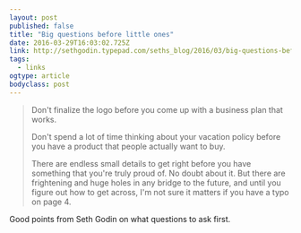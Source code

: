 ```yaml
---
layout: post 
published: false 
title: "Big questions before little ones" 
date: 2016-03-29T16:03:02.725Z 
link: http://sethgodin.typepad.com/seths_blog/2016/03/big-questions-before-little-ones.html 
tags:
  - links
ogtype: article 
bodyclass: post 
---
```


> Don't finalize the logo before you come up with a business plan that works.
> 
> Don't spend a lot of time thinking about your vacation policy before you have a product that people actually want to buy.
> 
> There are endless small details to get right before you have something that you're truly proud of. No doubt about it. But there are frightening and huge holes in any bridge to the future, and until you figure out how to get across, I'm not sure it matters if you have a typo on page 4.

Good points from Seth Godin on what questions to ask first.